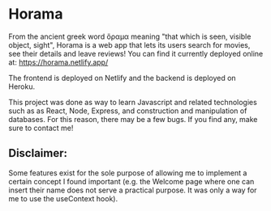 # Horama

From the ancient greek word ὅραμα meaning "that which is seen, visible object, sight", Horama is a web app that lets its users search for movies, see their details and leave reviews! You can find it currently deployed online at: https://horama.netlify.app/

The frontend is deployed on Netlify and the backend is deployed on Heroku.

This project was done as way to learn Javascript and related technologies such as as React, Node, Express, and construction and manipulation of databases.
For this reason, there may be a few bugs. If you find any, make sure to contact me! 

## Disclaimer:

Some features exist for the sole purpose of allowing me to implement a certain concept I found important (e.g. the Welcome page where one can insert their name does not serve a practical purpose. It was only a way for me to use the useContext hook).
